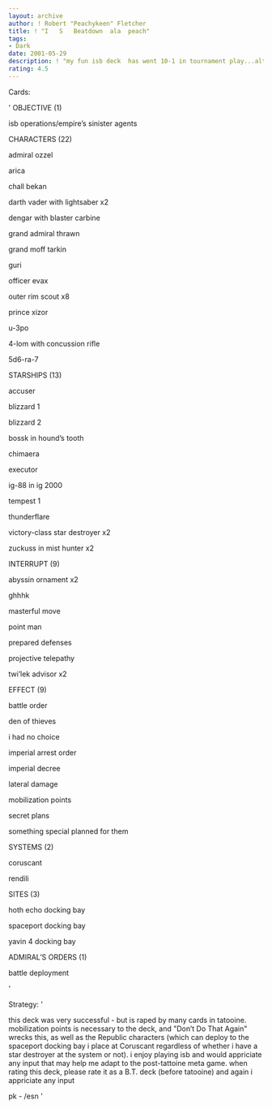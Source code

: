 ```yaml
---
layout: archive
author: ! Robert "Peachykeen" Fletcher
title: ! "I   S   Beatdown  ala  peach"
tags:
- Dark
date: 2001-05-29
description: ! "my fun isb deck  has went 10-1 in tournament play...although it’s going to be retired now that tatooine is coming out...please provide advice as to how i can adapt to the changing meta...thanks"
rating: 4.5
---
```

Cards: 

' 
OBJECTIVE (1)

isb operations/empire’s sinister agents


CHARACTERS (22)

admiral ozzel

arica

chall bekan

darth vader with lightsaber x2

dengar with blaster carbine

grand admiral thrawn

grand moff tarkin

guri

officer evax

outer rim scout x8

prince xizor

u-3po

4-lom with concussion rifle

5d6-ra-7


STARSHIPS (13)

accuser

blizzard 1

blizzard 2

bossk in hound’s tooth

chimaera

executor

ig-88 in ig 2000

tempest 1

thunderflare

victory-class star destroyer x2

zuckuss in mist hunter x2


INTERRUPT (9)

abyssin ornament x2

ghhhk

masterful move

point man

prepared defenses

projective telepathy

twi’lek advisor x2


EFFECT (9)

battle order

den of thieves

i had no choice

imperial arrest order

imperial decree

lateral damage

mobilization points

secret plans

something special planned for them


SYSTEMS (2)

coruscant

rendili


SITES (3)

hoth echo docking bay

spaceport docking bay

yavin 4 docking bay


ADMIRAL’S ORDERS (1)

battle deployment

'

Strategy: '

this deck was very successful - but is raped by many cards in tatooine.  mobilization points is necessary to the deck, and "Don’t Do That Again" wrecks this, as well as the Republic characters (which can deploy to the spaceport docking bay i place at Coruscant regardless of whether i have a star destroyer at the system or not).  i enjoy playing isb and would appriciate any input that may help me adapt to the post-tattoine meta game.  when rating this deck, please rate it as a B.T. deck (before tatooine) and again i appriciate any input


pk - /esn  '